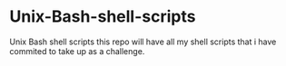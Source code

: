 # Unix-Bash-shell-scripts
Unix Bash shell scripts
this repo will have all my shell scripts that i have commited to take up as a challenge.
